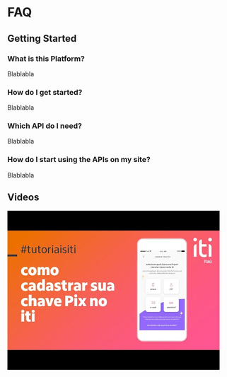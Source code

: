 # FAQ

## Getting Started

### What is this Platform?

Blablabla

### How do I get started?

Blablabla

### Which API do I need?

Blablabla

### How do I start using the APIs on my site? 

Blablabla

## Videos

[![](images/Iti-Video-01.jpg)](http://www.youtube.com/watch?v=NzZR-VZqXek)